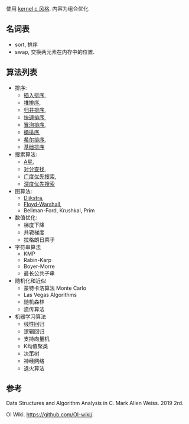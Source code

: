使用 [kernel c 风格](../Language/Coding%20Style/Kernel%20C%20Style.md). 内容为组合优化

## 名词表

- sort, 排序 
- swap, 交换两元素在内存中的位置.

## 算法列表

- 排序: 
	- [插入排序](排序/插入排序.md), 
	- [堆排序](排序/堆排序.md), 
	- [归并排序](排序/归并排序.md), 
	- [快速排序](排序/快速排序.md), 
	- [冒泡排序](排序/冒泡排序.md), 
	- [桶排序](排序/桶排序.md), 
	- [希尔排序](排序/希尔排序.md), 
	- [基础排序](排序/基础排序.md)
- 搜索算法: 
	- [A星](最短路径/A%20star.md), 
	- [对分查找](查找/对分查找.md), 
	- [广度优先搜索](查找/广度优先搜索.md), 
	- [深度优先搜索](查找/深度优先搜索.md)
- 图算法: 
	- [Dijkstra](最短路径/Dijkstra.md), 
	- [Floyd-Warshall](最短路径/Floyd-Warshall.md), 
	- Bellman-Ford, Krushkal, Prim
- 数值优化:
	- 梯度下降
	- 共轭梯度
	- 拉格朗日乘子
- 字符串算法
	- KMP
	- Rabin-Karp
	- Boyer-Morre
	- 最长公共子串
- 随机化和近似
	- 蒙特卡洛算法 Monte Carlo
	- Las Vegas Algorithms
	- 随机森林
	- 遗传算法
- 机器学习算法
	- 线性回归
	- 逻辑回归
	- 支持向量机
	- K均值聚类
	- 决策树
	- 神经网络
	- 退火算法

## 参考

Data Structures and Algorithm Analysis in C. Mark Allen Weiss. 2019 2rd.

OI Wiki. https://github.com/OI-wiki/.
